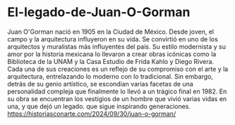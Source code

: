 # El-legado-de-Juan-O-Gorman
Juan O'Gorman nació en 1905 en la Ciudad de México. Desde joven, el campo y la arquitectura influyeron en su vida. Se convirtió en uno de los arquitectos y muralistas más influyentes del país. Su estilo modernista y su amor por la historia mexicana lo llevaron a crear obras icónicas como la Biblioteca de la UNAM y la Casa Estudio de Frida Kahlo y Diego Rivera. Cada una de sus creaciones es un reflejo de su compromiso con el arte y la arquitectura, entrelazando lo moderno con lo tradicional. Sin embargo, detrás de su genio artístico, se escondían varias facetas de una personalidad compleja que finalmente lo llevó a un trágico final en 1982. En su obra se encuentran los vestigios de un hombre que vivió varias vidas en una, y que dejó un legado. que sigue inspirando generaciones.
https://historiasconarte.com/2024/09/30/juan-o-gorman/
